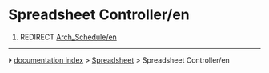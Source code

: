 # Spreadsheet Controller/en
1.  REDIRECT [Arch_Schedule/en](Arch_Schedule/en.md)



---
⏵ [documentation index](../README.md) > [Spreadsheet](Spreadsheet_Workbench.md) > Spreadsheet Controller/en
